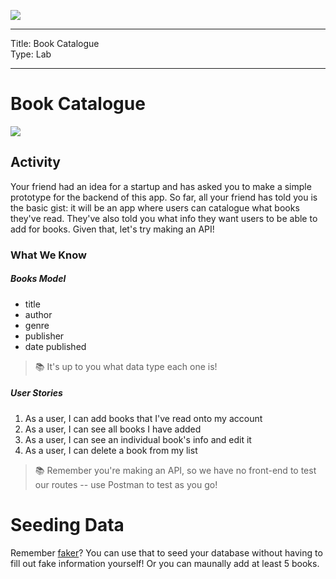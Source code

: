 ![](/ga_cog.png)

---
Title: Book Catalogue<br>
Type: Lab<br>

---

# Book Catalogue

![](https://cdn-images-1.medium.com/max/1024/1*YLlZ96J3p8GFkIh1USVMzg.jpeg)

## Activity

Your friend had an idea for a startup and has asked you to make a simple prototype for the backend of this app. So far, all your friend has told you is the basic gist: it will be an app where users can catalogue what books they've read. They've also told you what info they want users to be able to add for books. Given that, let's try making an API!

### What We Know

##### Books Model

  - title
  - author
  - genre
  - publisher
  - date published

> :books: It's up to you what data type each one is!

##### User Stories  

1. As a user, I can add books that I've read onto my account
1. As a user, I can see all books I have added
1. As a user, I can see an individual book's info and edit it
1. As a user, I can delete a book from my list

> :books: Remember you're making an API, so we have no front-end to test our routes -- use Postman to test as you go!


# Seeding Data

Remember [faker](https://github.com/stympy/faker)? You can use that to seed your database without having to fill out fake information yourself! Or you can maunally add at least 5 books.

